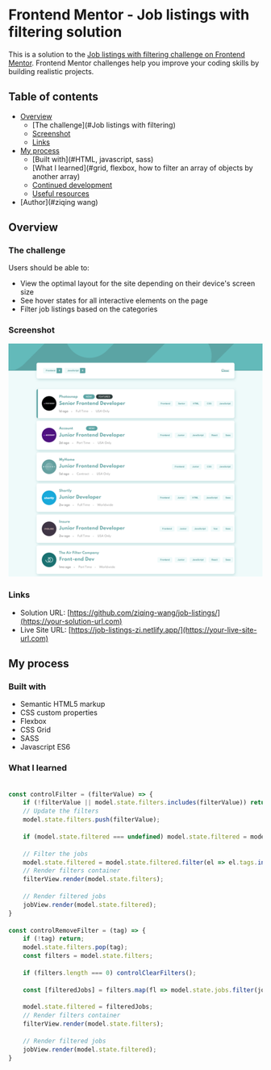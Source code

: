 # Frontend Mentor - Job listings with filtering solution

This is a solution to the [Job listings with filtering challenge on Frontend Mentor](https://www.frontendmentor.io/challenges/job-listings-with-filtering-ivstIPCt). Frontend Mentor challenges help you improve your coding skills by building realistic projects. 

## Table of contents

- [Overview](#overview)
  - [The challenge](#Job listings with filtering)
  - [Screenshot](#screenshot)
  - [Links](#links)
- [My process](#my-process)
  - [Built with](#HTML, javascript, sass)
  - [What I learned](#grid, flexbox, how to filter an array of objects by another array)
  - [Continued development](#continued-development)
  - [Useful resources](#https://fonts.google.com/specimen/Spartan)
- [Author](#ziqing wang)


## Overview

### The challenge

Users should be able to:

- View the optimal layout for the site depending on their device's screen size
- See hover states for all interactive elements on the page
- Filter job listings based on the categories

### Screenshot

![](./job-listings.png)


### Links

- Solution URL: [https://github.com/ziqing-wang/job-listings/](https://your-solution-url.com)
- Live Site URL: [https://job-listings-zi.netlify.app/](https://your-live-site-url.com)

## My process

### Built with

- Semantic HTML5 markup
- CSS custom properties
- Flexbox
- CSS Grid
- SASS
- Javascript ES6


### What I learned

```js - filter listings

const controlFilter = (filterValue) => {
    if (!filterValue || model.state.filters.includes(filterValue)) return;
    // Update the filters
    model.state.filters.push(filterValue);

    if (model.state.filtered === undefined) model.state.filtered = model.state.jobs;

    // Filter the jobs
    model.state.filtered = model.state.filtered.filter(el => el.tags.includes(filterValue));;
    // Render filters container
    filterView.render(model.state.filters);

    // Render filtered jobs
    jobView.render(model.state.filtered);
}

const controlRemoveFilter = (tag) => {
    if (!tag) return;
    model.state.filters.pop(tag);
    const filters = model.state.filters;
 
    if (filters.length === 0) controlClearFilters();

    const [filteredJobs] = filters.map(fl => model.state.jobs.filter(job =>job.tags.includes(fl)))

    model.state.filtered = filteredJobs;
    // Render filters container
    filterView.render(model.state.filters);

    // Render filtered jobs
    jobView.render(model.state.filtered);
}
```



